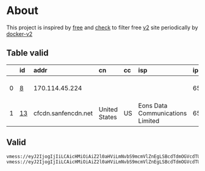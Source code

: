 
# About

This project is inspired by [free](https://github.com/freefq/free) and [check](https://github.com/yeahwu/check) to filter free [v2](https://github.com/v2fly/v2ray-core) site periodically by [docker-v2](https://hub.docker.com/r/v2ray/official)

    

## Table valid
|    | id                   | addr                | cn            | cc   | isp                              | ip            | chatgpt          |
|---:|:---------------------|:--------------------|:--------------|:-----|:---------------------------------|:--------------|:-----------------|
|  0 | [8](config/8.json)   | 170.114.45.224      |               |      |                                  | 65.75.221.195 | Yes (Region: US) |
|  1 | [13](config/13.json) | cfcdn.sanfencdn.net | United States | US   | Eons Data Communications Limited | 65.75.221.195 | Yes (Region: US) |

## Valid
```
vmess://eyJ2IjogIjIiLCAicHMiOiAiZ2l0aHViLmNvbS9mcmVlZnEgLSBcdTdmOGVcdTU2ZmQgIDgiLCAiYWRkIjogIjE3MC4xMTQuNDUuMjI0IiwgInBvcnQiOiAiNDQzIiwgImlkIjogIkRDNjE1RkNGLTk4QjUtNEQwNi1BQTE4LUE2QTFGNjVGRjZEMyIsICJhaWQiOiAiMCIsICJzY3kiOiAiYXV0byIsICJuZXQiOiAid3MiLCAidHlwZSI6ICJub25lIiwgImhvc3QiOiAiS2Fuc2FzLmtvdGljay5zaXRlIiwgInBhdGgiOiAiL3NwZWVkdGVzdCIsICJ0bHMiOiAidGxzIiwgInNuaSI6ICJLYW5zYXMua290aWNrLnNpdGUifQ==
vmess://eyJ2IjogIjIiLCAicHMiOiAiZ2l0aHViLmNvbS9mcmVlZnEgLSBcdTdmOGVcdTU2ZmRDbG91ZEZsYXJlXHU1MTZjXHU1M2Y4Q0ROXHU4MjgyXHU3MGI5IDEzIiwgImFkZCI6ICJjZmNkbi5zYW5mZW5jZG4ubmV0IiwgInBvcnQiOiAiNDQzIiwgImlkIjogImRkODMxNGNjLTM3NTQtNDE2ZC05NDU2LTA5OTFmMmU3NDc1MyIsICJhaWQiOiAiMCIsICJzY3kiOiAiYXV0byIsICJuZXQiOiAid3MiLCAidHlwZSI6ICJub25lIiwgImhvc3QiOiAidXMyLnNhbmZlbmNkbi5uZXQiLCAicGF0aCI6ICIvemgtY24iLCAidGxzIjogInRscyIsICJzbmkiOiAiIiwgImFscG4iOiAiIn0=
```

